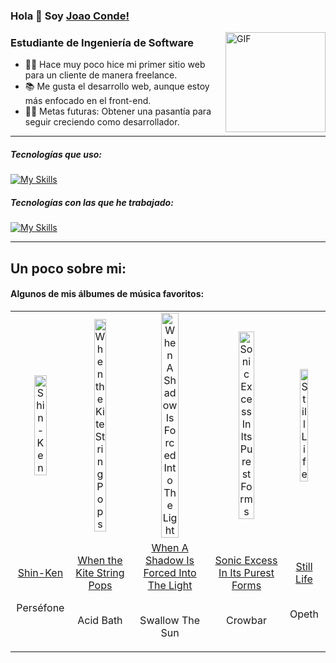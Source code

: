 ### Hola 👋 Soy [Joao Conde!](https://github.com/JoaoConde12)


<img align="right" margin="0 auto" alt="GIF" height="160px" src="https://media.giphy.com/media/Ah3zHH7hvsSB2/giphy.gif" />


### Estudiante de Ingeniería de Software

- 👨‍💻 Hace muy poco hice mi primer sitio web para un cliente de manera freelance.
- 📚 Me gusta el desarrollo web, aunque estoy más enfocado en el front-end.
- 💪🏼 Metas futuras: Obtener una pasantía para seguir creciendo como desarrollador.

---

##### Tecnologías que uso:

[![My Skills](https://skillicons.dev/icons?i=,html,css,js,astro,npm,vite,windows,mint)](https://skillicons.dev)

##### Tecnologías con las que he trabajado:

[![My Skills](https://skillicons.dev/icons?i=,py,django,docker,cs,java,dotnet,figma,mongodb)](https://skillicons.dev)

---

<h2>Un poco sobre mi:</h2>
<p recentlyplayed, float='left'>
  <h4>Algunos de mis álbumes de música favoritos:</h4>
  <p></p>
  <table style='width:100%'>
    <tr align='center'>
      <td><img class='artists' src='https://images.weserv.nl/?mask=circle&url=https://i.scdn.co/image/ab67616d0000b273c48c0e5923c79c23163a32a1&w=600&h=600' alt='Shin-Ken' style='width:50%'>
      </td>
      <td><img class='artists' src='https://images.weserv.nl/?mask=circle&url=https://i.scdn.co/image/ab67616d0000b273b7e60bf3437eff4ac464195d&w=600&h=600' alt='When the Kite String Pops' style='width:50%'>
      </td>
      <td><img class='artists' src='https://images.weserv.nl/?mask=circle&url=https://lh3.googleusercontent.com/jCrPd6ZXNHEOC5ie12vJE_rZd-qpScK1CnZD7GVn-otPkUY-aUgCOW4cooPJrb1rHCsPSQHq3D4-ck0h=w544-h544-l90-rj&w=600&h=600' alt='When A Shadow Is Forced Into The Light' style='width:50%'>
      </td>
      <td><img class='artists' src='https://images.weserv.nl/?mask=circle&url=https://lh3.googleusercontent.com/k6P8BuUyLw1kOZBI1AG0iTr0AMJ31J1ejclLjvszjHJcrfsm9D-qNZCwJlKu5asgFFf7QBNLXgsIOrcx3g=w544-h544-l90-rj&w=600&h=600' alt='Sonic Excess In Its Purest Forms' style='width:50%'>
      </td>
      <td><img class='artists' src='https://images.weserv.nl/?mask=circle&url=https://lh3.googleusercontent.com/eeGEnAuHqfnyA7wD31GJjItBDGGgybtdJUytLb88JJDWHjlfKlOKY6wDoSAcEeTbk875JmepYKtNiWf8Xw=w544-h544-l90-rj&w=600&h=600' alt='Still Life' style='width:50%'>
      </td>
    </tr>
    <tr align='center'>
      <td>
      <a href='https://music.youtube.com/playlist?list=OLAK5uy_mkW9VBbI4p4ErcHl1ujYVzQoSsPHrP3rY' target='_blank'>Shin-Ken</a>
      <br>
      <br>
      <p>Perséfone</p>
      </td>
      <td>
      <a href='https://music.youtube.com/playlist?list=OLAK5uy_k3rUf095DtnN5T3sZhPWb6gqtjijGIbKc' target='_blank'>When the Kite String Pops</a>
      <br>
      <br>
      <p>Acid Bath</p>
      </td>
      <td>
      <a href='https://music.youtube.com/playlist?list=OLAK5uy_k3rUf095DtnN5T3sZhPWb6gqtjijGIbKc' target='_blank'>When A Shadow Is Forced Into The Light</a>
      <br>
      <br>
      <p>Swallow The Sun</p>
      </td>
      <td>
      <a href='https://music.youtube.com/playlist?list=OLAK5uy_k3rUf095DtnN5T3sZhPWb6gqtjijGIbKc' target='_blank'>Sonic Excess In Its Purest Forms</a>
      <br>
      <br>
      <p>Crowbar</p>
      </td>
      <td>
      <a href='https://music.youtube.com/playlist?list=OLAK5uy_kg_wGHA_19yp27nBWq85lu8F1xWqOO7fo' target='_blank'>Still Life</a>
      <br>
      <br>
      <p>Opeth</p>
      </td>
    </tr>
  </table>
</p recentlyplayed>
<!------ .RECENTLY PLAYED ------>
